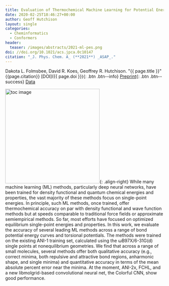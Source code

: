 ```yaml
---
title: Evaluation of Thermochemical Machine Learning for Potential Energy Curves and Geometry Optimization
date: 2020-02-25T18:46:27+00:00
author: Geoff Hutchison
layout: single
categories:
  - Cheminformatics
  - Conformers
header:
  teaser: /images/abstracts/2021-ml-pes.png
doi: //doi.org/10.1021/acs.jpca.0c10147
citation: "_J. Phys. Chem. A_ (**2021**) _ASAP_."
---
```

Dakota L. Folmsbee, David R. Koes, Geoffrey R. Hutchison. "{{ page.title }}​" {{page.citation}} [DOI]({{ page.doi }}){: .btn .btn--info} [Preprint](//doi.org/10.26434/chemrxiv.13029437){: .btn .btn--success} [Data](//github.com/hutchisonlab/ml-benchmark)

<!--more-->

<img alt="toc image" src="{{ page.header.teaser }}" width="300 px">{: .align-right} While many machine learning (ML) methods, particularly deep neural networks, have been trained for density functional and quantum chemical energies and properties, the vast majority of these methods focus on single-point energies. In principle, such ML methods, once trained, offer thermochemical accuracy on par with density functional and wave function methods but at speeds comparable to traditional force fields or approximate semiempirical methods. So far, most efforts have focused on optimized equilibrium single-point energies and properties. In this work, we evaluate the accuracy of several leading ML methods across a range of bond potential energy curves and torsional potentials. The methods were trained on the existing ANI-1 training set, calculated using the ωB97X/6-31G(d) single points at nonequilibrium geometries. We find that across a range of small molecules, several methods offer both qualitative accuracy (e.g., correct minima, both repulsive and attractive bond regions, anharmonic shape, and single minima) and quantitative accuracy in terms of the mean absolute percent error near the minima. At the moment, ANI-2x, FCHL, and a new libmolgrid-based convolutional neural net, the Colorful CNN, show good performance.
